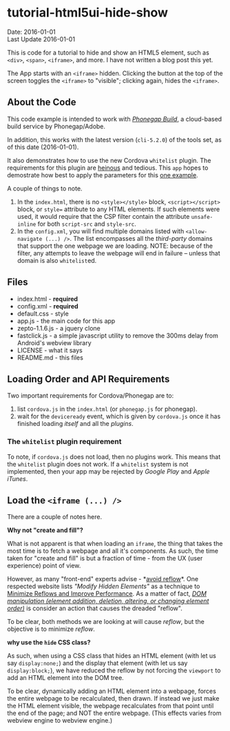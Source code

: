 # tutorial-html5ui-hide-show #
Date: 2016-01-01<br>
Last Update 2016-01-01

This is code for a tutorial to hide and show an HTML5 element, such as `<div>`, `<span>`, `<iframe>`, and more. I have not written a blog post this yet.

The App starts with an `<iframe>` hidden. Clicking the button at the top of the screen toggles the `<iframe>` to "visible"; clicking again, hides the `<iframe>`.

## About the Code ##

This code example is intended to work with [*Phonegap Build*](https://build.phonegap.com/), a cloud-based build service by Phonegap/Adobe.

In addition, this works with the latest version (`cli-5.2.0`) of the tools set, as of this date (2016-01-01).

It also demonstrates how to use the new Cordova `whitelist` plugin. The requirements for this plugin are [heinous](https://en.wiktionary.org/wiki/heinous#Adjective) and tedious. This `app` hopes to demostrate how best to apply the parameters for this <u>one example</u>.

A couple of things to note. 

1. In the `index.html`, there is no `<style></style>` block, `<script></script>` block, or `style=` attribute to any HTML elements. If such elements were used, it would require that the CSP filter contain the attribute `unsafe-inline` for both `script-src` and `style-src`.
2. In the `config.xml`, you will find multiple domains listed with `<allow-navigate (...) />`. The list encompasses all the *third-party* domains that support the one webpage we are loading. NOTE: because of the filter, any attempts to leave the webpage will end in failure &ndash; unless that domain is also `whitelist`ed.

## Files ##
- index.html - **required**
- config.xml - **required**
- default.css - style
- app.js - the main code for this app
- zepto-1.1.6.js - a jquery clone
- fastclick.js - a simple javascript utility to remove the 300ms delay from Android's webview library
- LICENSE - what it says
- README.md - this files

## Loading Order and API Requirements ##

Two important requirements for Cordova/Phonegap are to:

1. list `cordova.js` in the `index.html` (or `phonegap.js` for phonegap).
2. wait for the `deviceready` event, which is given by `cordova.js` once it has finished loading *itself* and all the *plugins*.

### The `whitelist` plugin requirement ##

To note, if `cordova.js` does not load, then no plugins work. This means that the `whitelist` plugin does not work. If a `whitelist` system is not implemented, then your app may be rejected by *Google Play* and *Apple iTunes*.

## Load the `<iframe (...) />` ##

There are a couple of notes here.

**Why not "create and fill"?**

What is not apparent is that when loading an `iframe`, the thing that takes the most time is to fetch a webpage and all it's components. As such, the time taken for "create and fill" is but a fraction of time - from the UX (user experience) point of view.

However, as many "front-end" experts advise - \*[avoid reflow](https://www.google.com/search?q=html+front-end+avoid+reflow)\*. One respected website lists *"Modify Hidden Elements"* as a technique to [Minimize Reflows and Improve Performance](http://www.sitepoint.com/10-ways-minimize-reflows-improve-performance/). As a matter of fact, [*DOM manipulation (element addition, deletion, altering, or changing element order)*](http://frontendbabel.info/articles/webpage-rendering-101/) is consider an action that causes the dreaded "reflow".

To be clear, both methods we are looking at will cause *reflow*, but the objective is to minimize *reflow*.

**why use the `hide` CSS class?**

As such, when using a CSS class that hides an HTML element (with let us say `display:none;`) and the display that element (with let us say `display:block;`), we have reduced the reflow by not forcing the `viewport` to add an HTML element into the DOM tree. 

To be clear, dynamically adding an HTML element into a webpage, forces the entire webpage to be recalculated, then drawn. If instead we just make the HTML element visible, the webpage recalculates from that point until the end of the page; and NOT the entire webpage. (This effects varies from webview engine to webview engine.)
